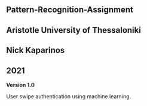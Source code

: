 ## Pattern-Recognition-Assignment
## Aristotle University of Thessaloniki
## Nick Kaparinos
## 2021

**Version 1.0**

User swipe authentication using machine learning.
